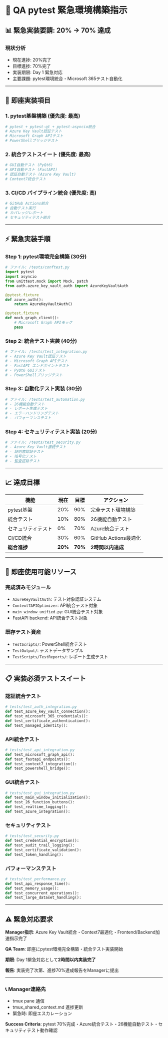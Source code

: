 # 🧪 QA pytest 緊急環境構築指示

## 📊 **緊急実装要請: 20% → 70% 達成**

### **現状分析**
- 現在進捗: 20%完了
- 目標進捗: 70%完了
- 実装期限: Day 1 緊急対応
- 主要課題: pytest環境統合・Microsoft 365テスト自動化

---

## 🎯 **即座実装項目**

### 1. **pytest基盤構築** (優先度: 最高)
```python
# pytest + pytest-qt + pytest-asyncio統合
# Azure Key Vault認証テスト
# Microsoft Graph APIテスト
# PowerShellブリッジテスト
```

### 2. **統合テストスイート** (優先度: 最高)
```python
# GUI自動テスト (PyQt6)
# API自動テスト (FastAPI)
# 認証自動テスト (Azure Key Vault)
# Context7統合テスト
```

### 3. **CI/CD パイプライン統合** (優先度: 高)
```python
# GitHub Actions統合
# 自動テスト実行
# カバレッジレポート
# セキュリティテスト統合
```

---

## ⚡ **緊急実装手順**

### **Step 1: pytest環境完全構築** (30分)
```python
# ファイル: /tests/conftest.py
import pytest
import asyncio
from unittest.mock import Mock, patch
from auth.azure_key_vault_auth import AzureKeyVaultAuth

@pytest.fixture
def azure_auth():
    return AzureKeyVaultAuth()

@pytest.fixture
def mock_graph_client():
    # Microsoft Graph APIモック
    pass
```

### **Step 2: 統合テスト実装** (40分)
```python
# ファイル: /tests/test_integration.py
# - Azure Key Vault認証テスト
# - Microsoft Graph APIテスト  
# - FastAPI エンドポイントテスト
# - PyQt6 GUIテスト
# - PowerShellブリッジテスト
```

### **Step 3: 自動化テスト実装** (30分)
```python
# ファイル: /tests/test_automation.py
# - 26機能自動テスト
# - レポート生成テスト
# - エラーハンドリングテスト
# - パフォーマンステスト
```

### **Step 4: セキュリティテスト実装** (20分)
```python
# ファイル: /tests/test_security.py
# - Azure Key Vault接続テスト
# - 証明書認証テスト
# - 暗号化テスト
# - 監査証跡テスト
```

---

## 📈 **達成目標**

| 機能 | 現在 | 目標 | アクション |
|------|------|------|----------|
| pytest基盤 | 20% | 90% | 完全テスト環境構築 |
| 統合テスト | 10% | 80% | 26機能自動テスト |
| セキュリティテスト | 0% | 70% | Azure統合テスト |
| CI/CD統合 | 30% | 60% | GitHub Actions最適化 |
| **総合進捗** | **20%** | **70%** | **2時間以内達成** |

---

## 🔧 **即座使用可能リソース**

### **完成済みモジュール**
- `AzureKeyVaultAuth`: テスト対象認証システム
- `Context7APIOptimizer`: API統合テスト対象
- `main_window_unified.py`: GUI統合テスト対象
- FastAPI backend: API統合テスト対象

### **既存テスト資産**
- `TestScripts/`: PowerShell統合テスト
- `TestOutput/`: テストデータサンプル
- `TestScripts/TestReports/`: レポート生成テスト

---

## 📋 **実装必須テストスイート**

### **認証統合テスト**
```python
# tests/test_auth_integration.py
def test_azure_key_vault_connection():
def test_microsoft_365_credentials():
def test_certificate_authentication():
def test_managed_identity():
```

### **API統合テスト**
```python
# tests/test_api_integration.py
def test_microsoft_graph_api():
def test_fastapi_endpoints():
def test_context7_integration():
def test_powershell_bridge():
```

### **GUI統合テスト**
```python
# tests/test_gui_integration.py
def test_main_window_initialization():
def test_26_function_buttons():
def test_realtime_logging():
def test_azure_integration():
```

### **セキュリティテスト**
```python
# tests/test_security.py
def test_credential_encryption():
def test_audit_trail_logging():
def test_certificate_validation():
def test_token_handling():
```

### **パフォーマンステスト**
```python
# tests/test_performance.py
def test_api_response_time():
def test_memory_usage():
def test_concurrent_operations():
def test_large_dataset_handling():
```

---

## ⚠️ **緊急対応要求**

**Manager指示**: Azure Key Vault統合・Context7最適化・Frontend/Backend加速指示完了

**QA Team**: 即座にpytest環境完全構築・統合テスト実装開始

**期限**: Day 1緊急対応として**2時間以内実装完了**

**報告**: 実装完了次第、進捗70%達成報告をManagerに提出

---

### 📞 **Manager連絡先**
- tmux pane 通信
- tmux_shared_context.md 進捗更新
- 緊急時: 即座エスカレーション

**Success Criteria**: pytest 70%完成・Azure統合テスト・26機能自動テスト・セキュリティテスト動作確認